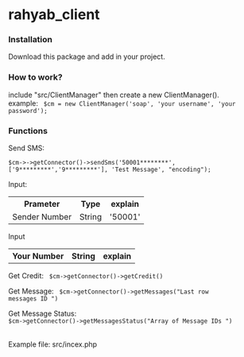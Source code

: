 # rahyab_client

<h3> Installation </h3>

Download this package and add in your project.

<h3> How to work? </h3>
include "src/ClientManager" then  create a new ClientManager().<br>
example: <code> $cm = new ClientManager('soap', 'your username', 'your password'); </code>

<h3> Functions </h3>

Send SMS: <br> <code> $cm->->getConnector()->sendSms('50001********', ['9*********','9*********'], 'Test Message', "encoding");</code>
<table>
<tr> Input: </tr>
<tr> <th> Prameter </th>  <th>  Type</th> <th> explain </th> </tr>
<tr> <td> Sender Number </td> <td> String </td> <td> '50001' </td> </tr>
</table>

<table>
<tr> Input </tr>
<tr> <th> Your Number </th>  <th>  String</th> <th> explain </th> </tr>
</table>
Get Credit: <code> $cm->getConnector()->getCredit() </code>

Get Message: <code> $cm->getConnector()->getMessages("Last row messages ID ") </code>

Get Message Status: <code> $cm->getConnector()->getMessagesStatus("Array of Message IDs ") </code>


<br>
Example file: src/incex.php
